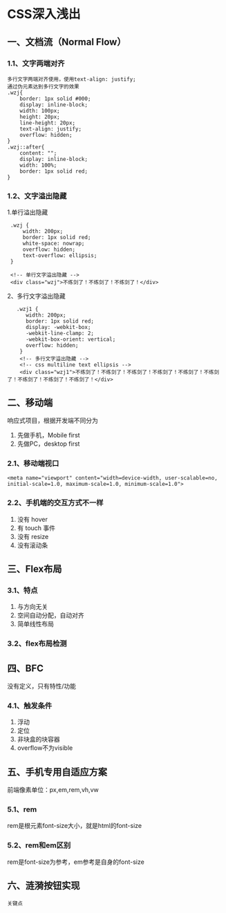 # CSS深入浅出

## 一、文档流（Normal Flow）

### 1.1、文字两端对齐

```
多行文字两端对齐使用，使用text-align: justify;
通过伪元素达到多行文字的效果
.wzj{
	border: 1px solid #000;
	display: inline-block;
	width: 100px;
	height: 20px;	
	line-height: 20px;
	text-align: justify;				
	overflow: hidden;
}
.wzj::after{
	content: "";
	display: inline-block;
	width: 100%;
	border: 1px solid red;
}
```

### 1.2、文字溢出隐藏

1.单行溢出隐藏

```
 .wzj {
     width: 200px;
     border: 1px solid red;
     white-space: nowrap;
     overflow: hidden;
     text-overflow: ellipsis;
 }
 
 <!-- 单行文字溢出隐藏 -->
 <div class="wzj">不练剑了！不练剑了！不练剑了！</div>
```

2、多行文字溢出隐藏

```
   .wzj1 {
      width: 200px;
      border: 1px solid red;
      display: -webkit-box;
      -webkit-line-clamp: 2;
      -webkit-box-orient: vertical;
      overflow: hidden;
    }
    <!-- 多行文字溢出隐藏 -->
    <!-- css multiline text ellipsis -->
    <div class="wzj1">不练剑了！不练剑了！不练剑了！不练剑了！不练剑了！不练剑了！不练剑了！不练剑了！不练剑了！</div>
```

## 二、移动端

响应式项目，根据开发端不同分为

1. 先做手机，Mobile first
2. 先做PC，desktop first

### 2.1、移动端视口

```
<meta name="viewport" content="width=device-width, user-scalable=no, initial-scale=1.0, maximum-scale=1.0, minimum-scale=1.0">
```

### 2.2、手机端的交互方式不一样

1. 没有 hover
2. 有 touch 事件
3. 没有 resize
4. 没有滚动条

## 三、Flex布局

### 3.1、特点

1. 与方向无关
2. 空间自动分配，自动对齐
3. 简单线性布局

### 3.2、flex布局检测

[flex测试游戏]: http://flexboxfroggy.com/#zh-cn

## 四、BFC

没有定义，只有特性/功能

### 4.1、触发条件

1. 浮动
2. 定位
3. 非块盒的块容器
4. overflow不为visible

## 五、手机专用自适应方案

前端像素单位：px,em,rem,vh,vw

### 5.1、rem

rem是根元素font-size大小，就是html的font-size

### 5.2、rem和em区别

rem是font-size为参考，em参考是自身的font-size

## 六、涟漪按钮实现

```
关键点
```

